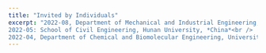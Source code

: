 ```yaml
---
title: "Invited by Individuals"
excerpt: "2022-08, Department of Mechanical and Industrial Engineering, Northeastern University, *USA*<br />
2022-05: School of Civil Engineering, Hunan University, *China*<br />
2022-04, Department of Chemical and Biomolecular Engineering, University of Pennsylvania, *USA"
---
```


